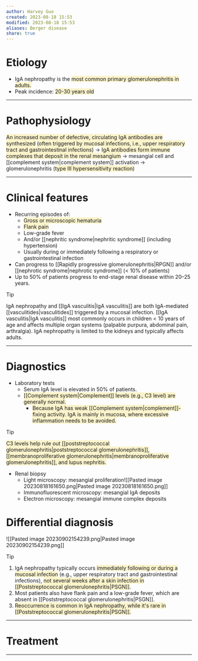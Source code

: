 ```yaml
---
author: Harvey Guo
created: 2023-08-18 15:53
modified: 2023-08-18 15:53
aliases: Berger disease
share: true
---
```

# Etiology
- IgA nephropathy is the <span style="background:rgba(240, 200, 0, 0.2)">most common primary glomerulonephritis in adults.</span>
- Peak incidence: <span style="background:rgba(240, 200, 0, 0.2)">20-30 years old</span>

---
# Pathophysiology
<span style="background:rgba(240, 200, 0, 0.2)">An increased number of defective, circulating IgA antibodies are synthesized</span> <span style="background:rgba(240, 200, 0, 0.2)">(often triggered by mucosal infections, i.e., upper respiratory tract and gastrointestinal infections)</span> → <span style="background:rgba(240, 200, 0, 0.2)">IgA antibodies form immune complexes that deposit in the renal mesangium</span> → mesangial cell and [[complement system|complement system]] activation → glomerulonephritis (<span style="background:rgba(240, 200, 0, 0.2)">type III hypersensitivity reaction</span>)

---
# Clinical features
- Recurring episodes of:
	- <span style="background:rgba(240, 200, 0, 0.2)">Gross or microscopic hematuria</span>
	- <span style="background:rgba(240, 200, 0, 0.2)">Flank pain</span>
	- Low-grade fever
	- And/or [[nephritic syndrome|nephritic syndrome]] (including hypertension)
	- Usually during or immediately following a respiratory or gastrointestinal infection
- Can progress to [[Rapidly progressive glomerulonephritis|RPGN]] and/or [[nephrotic syndrome|nephrotic syndrome]] (< 10% of patients)
- Up to 50% of patients progress to end-stage renal disease within 20–25 years.

>[!tip] 
>IgA nephropathy and [[IgA vasculitis|IgA vasculitis]] are both IgA-mediated [[vasculitides|vasculitides]] triggered by a mucosal infection. [[IgA vasculitis|IgA vasculitis]] most commonly occurs in children < 10 years of age and affects multiple organ systems (palpable purpura, abdominal pain, arthralgia). IgA nephropathy is limited to the kidneys and typically affects adults.

---
# Diagnostics
- Laboratory tests
	- Serum IgA level is elevated in 50% of patients.
	- <span style="background:rgba(240, 200, 0, 0.2)">[[Complement system|Complement]] levels (e.g., C3 level) are generally normal.</span>
		- <span style="background:rgba(240, 200, 0, 0.2)">Because IgA has weak [[Complement system|complement]]-fixing activity. IgA is mainly in mucosa, where excessive inflammation needs to be avoided.</span>

 >[!tip] 
><span style="background:rgba(240, 200, 0, 0.2)">C3 levels help rule out [[poststreptococcal glomerulonephritis|poststreptococcal glomerulonephritis]], [[membranoproliferative glomerulonephritis|membranoproliferative glomerulonephritis]], and lupus nephritis.</span>
- Renal biopsy
	- Light microscopy: mesangial proliferation![[Pasted image 20230818161650.png|Pasted image 20230818161650.png]]
	- Immunofluorescent microscopy: mesangial IgA deposits
	- Electron microscopy: mesangial immune complex deposits
# Differential diagnosis
![[Pasted image 20230902154239.png|Pasted image 20230902154239.png]]
>[!tip] 
>1. IgA nephropathy typically occurs <span style="background:rgba(240, 200, 0, 0.2)">immediately following or during a mucosal infection</span> (e.g., upper respiratory tract and gastrointestinal infections), <span style="background:rgba(240, 200, 0, 0.2)">not several weeks after a skin infection in [[Poststreptococcal glomerulonephritis|PSGN]]</span>. 
>2. Most patients also have flank pain and a low-grade fever, which are absent in [[Poststreptococcal glomerulonephritis|PSGN]].
>3. <span style="background:rgba(240, 200, 0, 0.2)">Reoccurrence is common in IgA nephropathy, while it's rare in [[Poststreptococcal glomerulonephritis|PSGN]].</span> 

---
# Treatment


---
